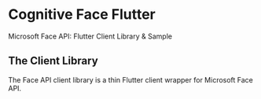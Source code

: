 # Cognitive Face Flutter

Microsoft Face API: Flutter Client Library & Sample

## The Client Library

The Face API client library is a thin Flutter client wrapper for Microsoft Face API.
